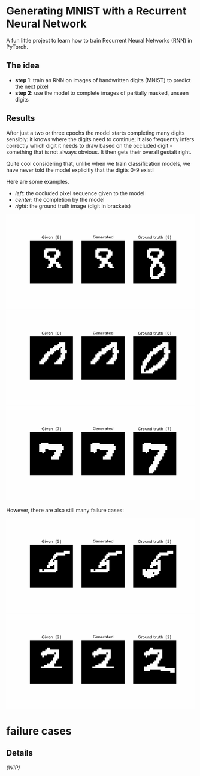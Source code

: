 # Generating MNIST with a Recurrent Neural Network

A fun little project to learn how to train Recurrent Neural Networks (RNN) in PyTorch.

## The idea

* **step 1**: train an RNN on images of handwritten digits (MNIST) to predict the next pixel
* **step 2**: use the model to complete images of partially masked, unseen digits

## Results

After just a two or three epochs the model starts completing many digits sensibly:
it knows where the digits need to continue; it also frequently infers correctly
which digit it needs to draw based on the occluded digit - something that is not always obvious.
It then gets their overall gestalt right. 

Quite cool considering that, unlike when we train classification models, we have never told the model explicitly that the digits 0-9 exist!

Here are some examples. 

* *left*: the occluded pixel sequence given to the model
* *center*: the completion by the model
* *right*: the ground truth image (digit in brackets)

![example](plots/3480.gif)
![example](plots/0952.gif)
![example](plots/4866.gif)

However, there are also still many failure cases:

![example 0](plots/0216.gif)
![example 0](plots/1809.gif)

# failure cases

## Details

*(WIP)*